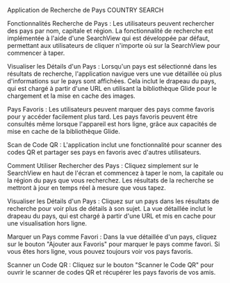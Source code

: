 Application de Recherche de Pays COUNTRY SEARCH

Fonctionnalités
Recherche de Pays : Les utilisateurs peuvent rechercher des pays par nom, capitale et région. La fonctionnalité de recherche est implémentée à l'aide d'une SearchView qui est développée par défaut, permettant aux utilisateurs de cliquer n'importe où sur la SearchView pour commencer à taper.

Visualiser les Détails d'un Pays : Lorsqu'un pays est sélectionné dans les résultats de recherche, l'application navigue vers une vue détaillée où plus d'informations sur le pays sont affichées. Cela inclut le drapeau du pays, qui est chargé à partir d'une URL en utilisant la bibliothèque Glide pour le chargement et la mise en cache des images.

Pays Favoris : Les utilisateurs peuvent marquer des pays comme favoris pour y accéder facilement plus tard. Les pays favoris peuvent être consultés même lorsque l'appareil est hors ligne, grâce aux capacités de mise en cache de la bibliothèque Glide.

Scan de Code QR : L'application inclut une fonctionnalité pour scanner des codes QR et partager ses pays en favoris avec d'autres utilisateurs.

Comment Utiliser
Rechercher des Pays : Cliquez simplement sur le SearchView en haut de l'écran et commencez à taper le nom, la capitale ou la région du pays que vous recherchez. Les résultats de la recherche se mettront à jour en temps réel à mesure que vous tapez.

Visualiser les Détails d'un Pays : Cliquez sur un pays dans les résultats de recherche pour voir plus de détails à son sujet. La vue détaillée inclut le drapeau du pays, qui est chargé à partir d'une URL et mis en cache pour une visualisation hors ligne.

Marquer un Pays comme Favori : Dans la vue détaillée d'un pays, cliquez sur le bouton "Ajouter aux Favoris" pour marquer le pays comme favori. Si vous êtes hors ligne, vous pouvez toujours voir vos pays favoris.

Scanner un Code QR : Cliquez sur le bouton "Scanner le Code QR" pour ouvrir le scanner de codes QR et récupérer les pays favoris de vos amis.
